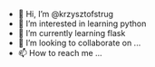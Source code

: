 - 👋 Hi, I’m @krzysztofstrug
- 👀 I’m interested in learning python
- 🌱 I’m currently learning flask
- 💞️ I’m looking to collaborate on ...
- 📫 How to reach me ...

<!---
krzysztofstrug/krzysztofstrug is a ✨ special ✨ repository because its `README.md` (this file) appears on your GitHub profile.
You can click the Preview link to take a look at your changes.
--->
